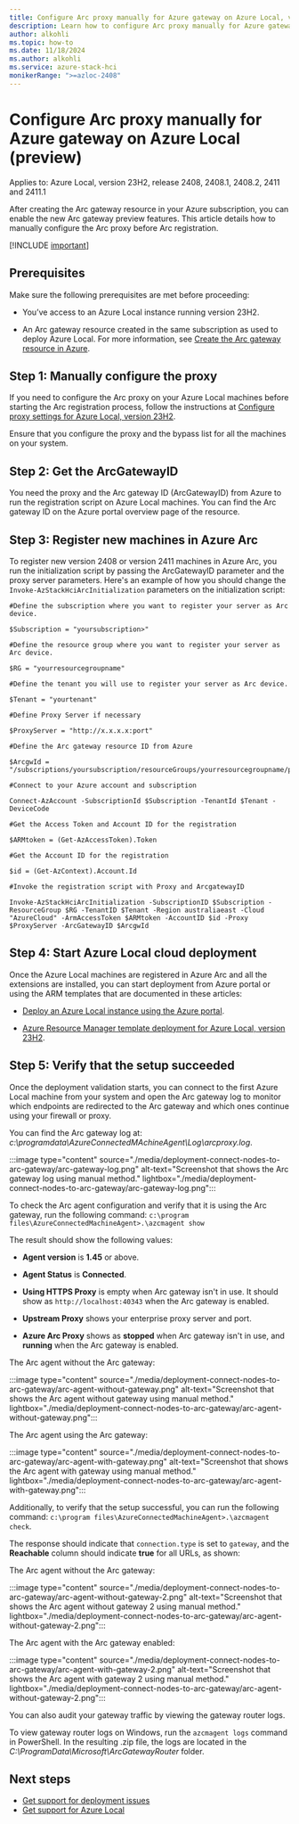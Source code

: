 ```yaml
--- 
title: Configure Arc proxy manually for Azure gateway on Azure Local, version 2408 and 2408.1 (preview)
description: Learn how to configure Arc proxy manually for Azure gateway on Azure Local, version 2408 and 2408.1 (preview). 
author: alkohli
ms.topic: how-to
ms.date: 11/18/2024
ms.author: alkohli
ms.service: azure-stack-hci
monikerRange: ">=azloc-2408"
---
```


# Configure Arc proxy manually for Azure gateway on Azure Local (preview)

Applies to: Azure Local, version 23H2, release 2408, 2408.1, 2408.2, 2411 and 2411.1

After creating the Arc gateway resource in your Azure subscription, you can enable the new Arc gateway preview features. This article details how to manually configure the Arc proxy before Arc registration.

[!INCLUDE [important](../includes/hci-preview.md)]

## Prerequisites

Make sure the following prerequisites are met before proceeding:

- You’ve access to an Azure Local instance running version 23H2.

- An Arc gateway resource created in the same subscription as used to deploy Azure Local. For more information, see [Create the Arc gateway resource in Azure](deployment-azure-arc-gateway-overview.md#create-the-arc-gateway-resource-in-azure).

## Step 1: Manually configure the proxy

If you need to configure the Arc proxy on your Azure Local machines before starting the Arc registration process, follow the instructions at [Configure proxy settings for Azure Local, version 23H2](../manage/configure-proxy-settings-23h2.md).

Ensure that you configure the proxy and the bypass list for all the machines on your system.

## Step 2: Get the ArcGatewayID  

You need the proxy and the Arc gateway ID (ArcGatewayID) from Azure to run the registration script on Azure Local machines. You can find the Arc gateway ID on the Azure portal overview page of the resource.

## Step 3: Register new machines in Azure Arc

To register new version 2408 or version 2411 machines in Azure Arc, you run the initialization script by passing the ArcGatewayID parameter and the proxy server parameters. Here's an example of how you should change the `Invoke-AzStackHciArcInitialization` parameters on the initialization script:

```azurecli
#Define the subscription where you want to register your server as Arc device. 

$Subscription = "yoursubscription>" 

#Define the resource group where you want to register your server as Arc device.

$RG = "yourresourcegroupname" 

#Define the tenant you will use to register your server as Arc device. 

$Tenant = "yourtenant" 

#Define Proxy Server if necessary 

$ProxyServer = "http://x.x.x.x:port" 

#Define the Arc gateway resource ID from Azure 

$ArcgwId = "/subscriptions/yoursubscription/resourceGroups/yourresourcegroupname/providers/Microsoft.HybridCompute/gateways/yourarcgatewayname" 

#Connect to your Azure account and subscription 

Connect-AzAccount -SubscriptionId $Subscription -TenantId $Tenant -DeviceCode 

#Get the Access Token and Account ID for the registration 

$ARMtoken = (Get-AzAccessToken).Token 

#Get the Account ID for the registration 

$id = (Get-AzContext).Account.Id 

#Invoke the registration script with Proxy and ArcgatewayID 

Invoke-AzStackHciArcInitialization -SubscriptionID $Subscription -ResourceGroup $RG -TenantID $Tenant -Region australiaeast -Cloud "AzureCloud" -ArmAccessToken $ARMtoken -AccountID $id -Proxy $ProxyServer -ArcGatewayID $ArcgwId 
```

## Step 4: Start Azure Local cloud deployment

Once the Azure Local machines are registered in Azure Arc and all the extensions are installed, you can start deployment from Azure portal or using the ARM templates that are documented in these articles:

- [Deploy an Azure Local instance using the Azure portal](deploy-via-portal.md).

- [Azure Resource Manager template deployment for Azure Local, version 23H2](deployment-azure-resource-manager-template.md).

## Step 5: Verify that the setup succeeded

Once the deployment validation starts, you can connect to the first Azure Local machine from your system and open the Arc gateway log to monitor which endpoints are redirected to the Arc gateway and which ones continue using your firewall or proxy.

You can find the Arc gateway log at: *c:\programdata\AzureConnectedMAchineAgent\Log\arcproxy.log*.

:::image type="content" source="./media/deployment-connect-nodes-to-arc-gateway/arc-gateway-log.png" alt-text="Screenshot that shows the Arc gateway log using manual method." lightbox="./media/deployment-connect-nodes-to-arc-gateway/arc-gateway-log.png":::

To check the Arc agent configuration and verify that it is using the Arc gateway, run the following command: `c:\program files\AzureConnectedMachineAgent>.\azcmagent show`

The result should show the following values:

- **Agent version** is **1.45** or above.

- **Agent Status** is **Connected**.

- **Using HTTPS Proxy**  is empty when Arc gateway isn't in use. It should show as `http://localhost:40343` when the Arc gateway is enabled.

- **Upstream Proxy** shows your enterprise proxy server and port.

- **Azure Arc Proxy** shows as **stopped** when Arc gateway isn't in use, and **running** when the Arc gateway is enabled.

The Arc agent without the Arc gateway:

:::image type="content" source="./media/deployment-connect-nodes-to-arc-gateway/arc-agent-without-gateway.png" alt-text="Screenshot that shows the Arc agent without gateway using manual method." lightbox="./media/deployment-connect-nodes-to-arc-gateway/arc-agent-without-gateway.png":::

The Arc agent using the Arc gateway:

:::image type="content" source="./media/deployment-connect-nodes-to-arc-gateway/arc-agent-with-gateway.png" alt-text="Screenshot that shows the Arc agent with gateway using manual method." lightbox="./media/deployment-connect-nodes-to-arc-gateway/arc-agent-with-gateway.png":::

Additionally, to verify that the setup successful, you can run the following command: `c:\program files\AzureConnectedMachineAgent>.\azcmagent check`.

The response should indicate that `connection.type` is set to `gateway`, and the **Reachable** column should indicate **true** for all URLs, as shown:

The Arc agent without the Arc gateway:

:::image type="content" source="./media/deployment-connect-nodes-to-arc-gateway/arc-agent-without-gateway-2.png" alt-text="Screenshot that shows the Arc agent without gateway 2 using manual method." lightbox="./media/deployment-connect-nodes-to-arc-gateway/arc-agent-without-gateway-2.png":::

The Arc agent with the Arc gateway enabled:

:::image type="content" source="./media/deployment-connect-nodes-to-arc-gateway/arc-agent-with-gateway-2.png" alt-text="Screenshot that shows the Arc agent with gateway 2 using manual method." lightbox="./media/deployment-connect-nodes-to-arc-gateway/arc-agent-without-gateway-2.png":::

You can also audit your gateway traffic by viewing the gateway router logs.  

To view gateway router logs on Windows, run the `azcmagent logs` command in PowerShell. In the resulting .zip file, the logs are located in the *C:\ProgramData\Microsoft\ArcGatewayRouter* folder.

## Next steps

- [Get support for deployment issues](../manage/get-support-for-deployment-issues.md)
- [Get support for Azure Local](../manage/get-support.md)
